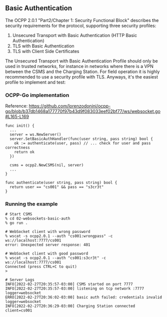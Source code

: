 ## Basic Authentication
The OCPP 2.0.1 "Part2/Chapter 1: Security Functional Block" describes the security requirements for the protocol, supporting three security profiles:

1. Unsecured Transport with Basic Authentication (HTTP Basic Authentication)
2. TLS with Basic Authentication
3. TLS with Client Side Certificates

The Unsecured Transport with Basic Authentication Profile should only be used in trusted networks, for instance in networks where there is a VPN between the CSMS and the Charging Station. For field operation it is highly recommended to use a security profile with TLS. Anyways, it's the easiest profile to implement and test:

### OCPP-Go implementation
Reference: https://github.com/lorenzodonini/ocpp-go/blob/b37db1468a177770f97b43d9f083033eef02bf77/ws/websocket.go#L165-L169

```
func init() {
  ...
  server = ws.NewServer()
  server.SetBasicAuthHandler(func(user string, pass string) bool {
    ok := authenticate(user, pass) // ... check for user and pass correctness
    return ok
  })

  csms = ocpp2.NewCSMS(nil, server)
  ...
}

func authenticate(user string, pass string) bool {
  return user == "cs001" && pass == "s3cr3t"
}
```

### Running the example
```
# Start CSMS
% cd 02-websockets-basic-auth
% go run .

# WebSocket client with wrong password
% wscat -s ocpp2.0.1 --auth "cs001:wrongpass" -c ws://localhost:7777/cs001
error: Unexpected server response: 401

# WebSocket client with good password
% wscat -s ocpp2.0.1 --auth "cs001:s3cr3t" -c ws://localhost:7777/cs001
Connected (press CTRL+C to quit)
>

# Server Logs
INFO[2022-02-27T20:35:57-03:00] CSMS started on port 7777
INFO[2022-02-27T20:35:57-03:00] listening on tcp network :7777						logger=websocket
ERRO[2022-02-27T20:36:02-03:00] basic auth failed: credentials invalid		logger=websocket
INFO[2022-02-27T20:36:29-03:00] Charging Station connected								client=cs001
```